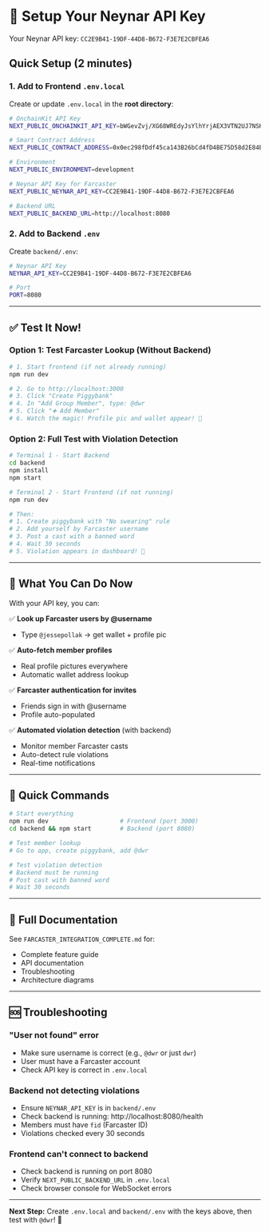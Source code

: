 # 🔑 Setup Your Neynar API Key

Your Neynar API key: `CC2E9B41-19DF-44D8-B672-F3E7E2CBFEA6`

## Quick Setup (2 minutes)

### 1. Add to Frontend `.env.local`

Create or update `.env.local` in the **root directory**:

```bash
# OnchainKit API Key
NEXT_PUBLIC_ONCHAINKIT_API_KEY=bWGevZvj/XG68WREdyJsYlhYrjAEX3VTN2UJ7NSKPnqTdwB1x84HFH1u6d2w1h88yii20Il61sTKXm72vxOSVQ==

# Smart Contract Address
NEXT_PUBLIC_CONTRACT_ADDRESS=0x0ec298fDdf45ca143B26bCd4fD4BE75D58d2E84B

# Environment
NEXT_PUBLIC_ENVIRONMENT=development

# Neynar API Key for Farcaster
NEXT_PUBLIC_NEYNAR_API_KEY=CC2E9B41-19DF-44D8-B672-F3E7E2CBFEA6

# Backend URL
NEXT_PUBLIC_BACKEND_URL=http://localhost:8080
```

### 2. Add to Backend `.env`

Create `backend/.env`:

```bash
# Neynar API Key
NEYNAR_API_KEY=CC2E9B41-19DF-44D8-B672-F3E7E2CBFEA6

# Port
PORT=8080
```

---

## ✅ Test It Now!

### Option 1: Test Farcaster Lookup (Without Backend)

```bash
# 1. Start frontend (if not already running)
npm run dev

# 2. Go to http://localhost:3000
# 3. Click "Create Piggybank"
# 4. In "Add Group Member", type: @dwr
# 5. Click "➕ Add Member"
# 6. Watch the magic! Profile pic and wallet appear! 🎉
```

### Option 2: Full Test with Violation Detection

```bash
# Terminal 1 - Start Backend
cd backend
npm install
npm start

# Terminal 2 - Start Frontend (if not running)
npm run dev

# Then:
# 1. Create piggybank with "No swearing" rule
# 2. Add yourself by Farcaster username
# 3. Post a cast with a banned word
# 4. Wait 30 seconds
# 5. Violation appears in dashboard! 🚨
```

---

## 🎯 What You Can Do Now

With your API key, you can:

✅ **Look up Farcaster users by @username**
- Type `@jessepollak` → get wallet + profile pic

✅ **Auto-fetch member profiles**
- Real profile pictures everywhere
- Automatic wallet address lookup

✅ **Farcaster authentication for invites**
- Friends sign in with @username
- Profile auto-populated

✅ **Automated violation detection** (with backend)
- Monitor member Farcaster casts
- Auto-detect rule violations
- Real-time notifications

---

## 🚀 Quick Commands

```bash
# Start everything
npm run dev                    # Frontend (port 3000)
cd backend && npm start        # Backend (port 8080)

# Test member lookup
# Go to app, create piggybank, add @dwr

# Test violation detection
# Backend must be running
# Post cast with banned word
# Wait 30 seconds
```

---

## 📖 Full Documentation

See `FARCASTER_INTEGRATION_COMPLETE.md` for:
- Complete feature guide
- API documentation
- Troubleshooting
- Architecture diagrams

---

## 🆘 Troubleshooting

### "User not found" error
- Make sure username is correct (e.g., `@dwr` or just `dwr`)
- User must have a Farcaster account
- Check API key is correct in `.env.local`

### Backend not detecting violations
- Ensure `NEYNAR_API_KEY` is in `backend/.env`
- Check backend is running: http://localhost:8080/health
- Members must have `fid` (Farcaster ID)
- Violations checked every 30 seconds

### Frontend can't connect to backend
- Check backend is running on port 8080
- Verify `NEXT_PUBLIC_BACKEND_URL` in `.env.local`
- Check browser console for WebSocket errors

---

**Next Step:** Create `.env.local` and `backend/.env` with the keys above, then test with `@dwr`! 🎉

